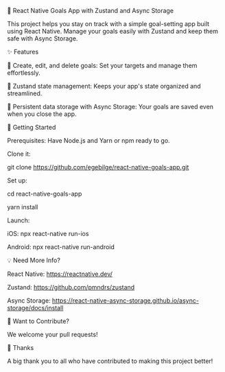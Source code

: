 🎯 React Native Goals App with Zustand and Async Storage

This project helps you stay on track with a simple goal-setting app built using React Native. Manage your goals easily with Zustand and keep them safe with Async Storage.

✨ Features

📝 Create, edit, and delete goals: Set your targets and manage them effortlessly.

🧠 Zustand state management: Keeps your app's state organized and streamlined.

💾 Persistent data storage with Async Storage: Your goals are saved even when you close the app.

🚀 Getting Started

Prerequisites: Have Node.js and Yarn or npm ready to go.

Clone it:

git clone https://github.com/egebilge/react-native-goals-app.git

Set up:

cd react-native-goals-app

yarn install 

Launch:

iOS: npx react-native run-ios

Android: npx react-native run-android

💡 Need More Info?

React Native: https://reactnative.dev/

Zustand: https://github.com/pmndrs/zustand

Async Storage: https://react-native-async-storage.github.io/async-storage/docs/install


🤝 Want to Contribute?

We welcome your pull requests!

🙏 Thanks

A big thank you to all who have contributed to making this project better!
